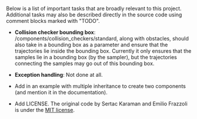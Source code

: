 Below is a list of important tasks that are broadly relevant to this
project. Additional tasks may also be described directly in the source code
using comment blocks marked with "TODO".

* **Collision checker bounding box**: /components/collision_checkers/standard,
  along with obstacles, should also take in a bounding box as a parameter and
  ensure that the trajectories lie inside the bounding box. Currently it only
  ensures that the samples lie in a bounding box (by the sampler), but the
  trajectories connecting the samples may go out of this bounding box.

* **Exception handling**: Not done at all.

* Add in an example with multiple inheritance to create two components (and
  mention it in the documentation).

* Add LICENSE.  The original code by Sertac Karaman and Emilio Frazzoli is under
  the [MIT license](http://opensource.org/licenses/MIT).
